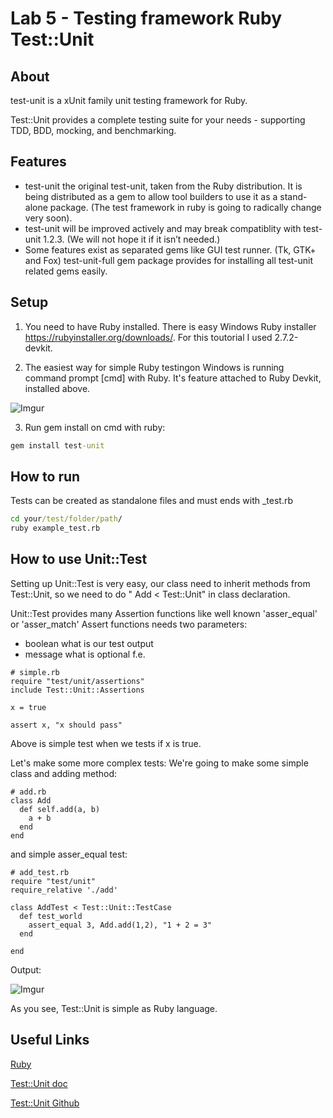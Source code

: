 # Lab 5 - Testing framework Ruby Test::Unit


## About
test-unit is a xUnit family unit testing framework for Ruby. 

Test::Unit provides a complete testing suite for your needs - supporting TDD, BDD, mocking, and benchmarking.

## Features

  - test-unit the original test-unit, taken from the Ruby distribution. It is being distributed as a gem to allow tool builders to use it as a stand-alone package. (The test framework in ruby is going to radically change very soon).
  - test-unit will be improved actively and may break compatiblity with test-unit 1.2.3. (We will not hope it if it isn’t needed.)
  - Some features exist as separated gems like GUI test runner. (Tk, GTK+ and Fox) test-unit-full gem package provides for installing all test-unit related gems easily.

## Setup
1. You need to have Ruby installed. There is easy Windows Ruby installer https://rubyinstaller.org/downloads/. For this toutorial I used 2.7.2-devkit. 

2. The easiest way for simple Ruby testingon Windows is running command prompt [cmd] with Ruby. It's feature attached to Ruby Devkit, installed above. 

![Imgur](https://i.imgur.com/2ytj6mW.png)

3. Run gem install on cmd with ruby:
```cmd
gem install test-unit
```

## How to run
Tests can be created as standalone files and must ends with _test.rb
```cmd
cd your/test/folder/path/
ruby example_test.rb
```

## How to use Unit::Test

Setting up Unit::Test is very easy, our class need to inherit methods from Test::Unit, so we need to do " Add < Test::Unit" in class declaration.

Unit::Test provides many Assertion functions like well known 'asser_equal' or 'asser_match'
Assert functions needs two parameters:
- boolean what is our test output
- message what is optional 
f.e. 
```
# simple.rb
require "test/unit/assertions"
include Test::Unit::Assertions

x = true

assert x, "x should pass"

```

Above is simple test when we tests if x is true.

Let's make some more complex tests:
We're going to make some simple class and adding method:
```
# add.rb
class Add
  def self.add(a, b)
    a + b
  end
end

```

and simple asser_equal test:

```
# add_test.rb
require "test/unit"
require_relative './add'

class AddTest < Test::Unit::TestCase
  def test_world
    assert_equal 3, Add.add(1,2), "1 + 2 = 3"
  end

end

```

Output: 

![Imgur](https://i.imgur.com/zu1hzo0.png)

As you see, Test::Unit is simple as Ruby language. 





## Useful Links

[Ruby](https://www.ruby-lang.org/en/)

[Test::Unit doc](https://www.rubydoc.info/gems/test-unit/2.3.1/Test/Unit)

[Test::Unit Github](https://github.com/test-unit/test-unit)
